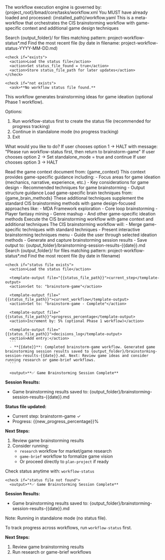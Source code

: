 <critical>The workflow execution engine is governed by: {project_root}/bmad/core/tasks/workflow.xml</critical>
<critical>You MUST have already loaded and processed: {installed_path}/workflow.yaml</critical>
<critical>This is a meta-workflow that orchestrates the CIS brainstorming workflow with game-specific context and additional game design techniques</critical>

<workflow>

  <step n="1" goal="Check and load workflow status file">
    <action>Search {output_folder}/ for files matching pattern: project-workflow-status*.md</action>
    <action>Find the most recent file (by date in filename: project-workflow-status-YYYY-MM-DD.md)</action>

    <check if="exists">
      <action>Load the status file</action>
      <action>Set status_file_found = true</action>
      <action>Store status_file_path for later updates</action>
    </check>

    <check if="not exists">
      <ask>**No workflow status file found.**

This workflow generates brainstorming ideas for game ideation (optional Phase 1 workflow).

Options:

1. Run workflow-status first to create the status file (recommended for progress tracking)
2. Continue in standalone mode (no progress tracking)
3. Exit

What would you like to do?</ask>
<action>If user chooses option 1 → HALT with message: "Please run workflow-status first, then return to brainstorm-game"</action>
<action>If user chooses option 2 → Set standalone_mode = true and continue</action>
<action>If user chooses option 3 → HALT</action>
</check>
</step>

  <step n="2" goal="Load game brainstorming context and techniques">
    <action>Read the game context document from: {game_context}</action>
    <action>This context provides game-specific guidance including:
      - Focus areas for game ideation (mechanics, narrative, experience, etc.)
      - Key considerations for game design
      - Recommended techniques for game brainstorming
      - Output structure guidance
    </action>
    <action>Load game-specific brain techniques from: {game_brain_methods}</action>
    <action>These additional techniques supplement the standard CIS brainstorming methods with game design-focused approaches like:
      - MDA Framework exploration
      - Core loop brainstorming
      - Player fantasy mining
      - Genre mashup
      - And other game-specific ideation methods
    </action>
  </step>

  <step n="3" goal="Invoke CIS brainstorming with game context">
    <action>Execute the CIS brainstorming workflow with game context and additional techniques</action>
    <invoke-workflow path="{core_brainstorming}" data="{game_context}" techniques="{game_brain_methods}">
      The CIS brainstorming workflow will:
      - Merge game-specific techniques with standard techniques
      - Present interactive brainstorming techniques menu
      - Guide the user through selected ideation methods
      - Generate and capture brainstorming session results
      - Save output to: {output_folder}/brainstorming-session-results-{{date}}.md
    </invoke-workflow>
  </step>

  <step n="4" goal="Update status file on completion">
    <action>Search {output_folder}/ for files matching pattern: project-workflow-status*.md</action>
    <action>Find the most recent file (by date in filename)</action>

    <check if="status file exists">
      <action>Load the status file</action>

      <template-output file="{{status_file_path}}">current_step</template-output>
      <action>Set to: "brainstorm-game"</action>

      <template-output file="{{status_file_path}}">current_workflow</template-output>
      <action>Set to: "brainstorm-game - Complete"</action>

      <template-output file="{{status_file_path}}">progress_percentage</template-output>
      <action>Increment by: 5% (optional Phase 1 workflow)</action>

      <template-output file="{{status_file_path}}">decisions_log</template-output>
      <action>Add entry:</action>
      ```
      - **{{date}}**: Completed brainstorm-game workflow. Generated game brainstorming session results saved to {output_folder}/brainstorming-session-results-{{date}}.md. Next: Review game ideas and consider running research or game-brief workflows.
      ```

      <output>**✅ Game Brainstorming Session Complete**

**Session Results:**

- Game brainstorming results saved to: {output_folder}/brainstorming-session-results-{{date}}.md

**Status file updated:**

- Current step: brainstorm-game ✓
- Progress: {{new_progress_percentage}}%

**Next Steps:**

1. Review game brainstorming results
2. Consider running:
   - `research` workflow for market/game research
   - `game-brief` workflow to formalize game vision
   - Or proceed directly to `plan-project` if ready

Check status anytime with: `workflow-status`
</output>
</check>

    <check if="status file not found">
      <output>**✅ Game Brainstorming Session Complete**

**Session Results:**

- Game brainstorming results saved to: {output_folder}/brainstorming-session-results-{{date}}.md

Note: Running in standalone mode (no status file).

To track progress across workflows, run `workflow-status` first.

**Next Steps:**

1. Review game brainstorming results
2. Run research or game-brief workflows
   </output>
   </check>
   </step>

</workflow>
